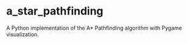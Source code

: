 # a_star_pathfinding
A Python implementation of the A* Pathfinding algorithm with Pygame visualization.
